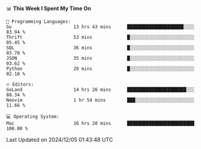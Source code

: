 <!--START_SECTION:waka-->
📊 **This Week I Spent My Time On** 

```text
💬 Programming Languages: 
Go                       13 hrs 43 mins      █████████████████████░░░░   83.94 % 
Thrift                   53 mins             █░░░░░░░░░░░░░░░░░░░░░░░░   05.45 % 
SQL                      36 mins             █░░░░░░░░░░░░░░░░░░░░░░░░   03.70 % 
JSON                     35 mins             █░░░░░░░░░░░░░░░░░░░░░░░░   03.62 % 
Python                   20 mins             █░░░░░░░░░░░░░░░░░░░░░░░░   02.10 % 

🔥 Editors: 
GoLand                   14 hrs 26 mins      ██████████████████████░░░   88.34 % 
Neovim                   1 hr 54 mins        ███░░░░░░░░░░░░░░░░░░░░░░   11.66 % 

💻 Operating System: 
Mac                      16 hrs 20 mins      █████████████████████████   100.00 % 
```


 Last Updated on 2024/12/05 01:43:48 UTC
<!--END_SECTION:waka-->
